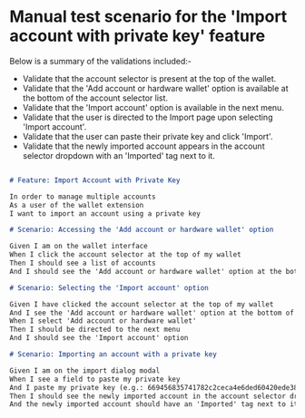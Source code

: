 # Manual test scenario for the 'Import account with private key' feature

Below is a summary of the validations included:-

* Validate that the account selector is present at the top of the wallet.
* Validate that the 'Add account or hardware wallet' option is available at the bottom of the account selector list.
* Validate that the 'Import account' option is available in the next menu.
* Validate that the user is directed to the Import page upon selecting 'Import account'.
* Validate that the user can paste their private key and click 'Import'.
* Validate that the newly imported account appears in the account selector dropdown with an 'Imported' tag next to it.

```markdown

# Feature: Import Account with Private Key

In order to manage multiple accounts
As a user of the wallet extension
I want to import an account using a private key

# Scenario: Accessing the 'Add account or hardware wallet' option

Given I am on the wallet interface
When I click the account selector at the top of my wallet
Then I should see a list of accounts
And I should see the 'Add account or hardware wallet' option at the bottom of the list

# Scenario: Selecting the 'Import account' option

Given I have clicked the account selector at the top of my wallet
And I see the 'Add account or hardware wallet' option at the bottom of the list
When I select 'Add account or hardware wallet'
Then I should be directed to the next menu
And I should see the 'Import account' option

# Scenario: Importing an account with a private key

Given I am on the import dialog modal
When I see a field to paste my private key
And I paste my private key (e.g.: 669456835741782c2ceca4e6ded60420ede38db2fb28742a1c9ae5ddf6680fa9) and click 'Import'
Then I should see the newly imported account in the account selector dropdown
And the newly imported account should have an 'Imported' tag next to it


```
